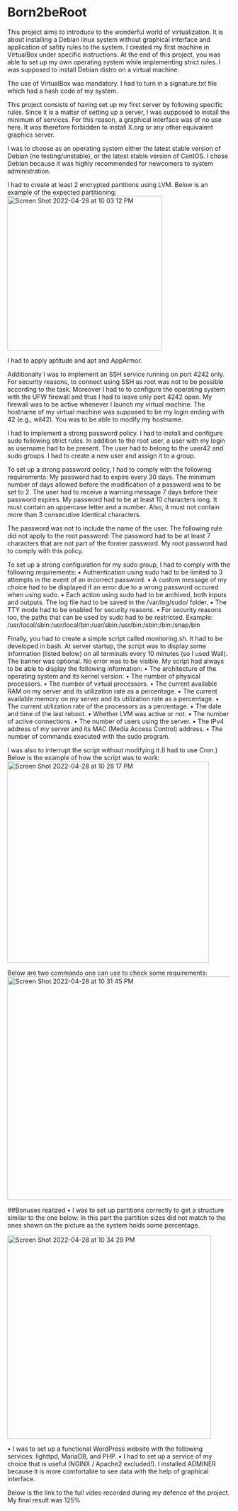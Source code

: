 # Born2beRoot

This project aims to introduce to the wonderful world of virtualization. It is about installing a Debian linux system without graphical interface and application of safity rules to the system. 
I created my first machine in VirtualBox under specific instructions. At the end of this project, you was able to set up my own operating system while implementing strict rules. I was supposed to install Debian distro on a virtual machine. 

The use of VirtualBox was mandatory.
I had to turn in a signature.txt file which had a hash code of my system.

This project consists of having set up my first server by following specific rules.
Since it is a matter of setting up a server, I was supposed to install the
minimum of services.  For this reason, a graphical interface was of no
use here.  It was therefore forbidden to install X.org or any other
equivalent graphics server.  

I was to choose as an operating system either the latest stable version of Debian (no testing/unstable), or the latest stable version of CentOS. I chose Debian because it was highly recommended for newcomers to system administration.

I had to create at least 2 encrypted partitions using LVM.
Below is an example of the expected partitioning:
<img width="349" alt="Screen Shot 2022-04-28 at 10 03 12 PM" src="https://user-images.githubusercontent.com/12897177/165827307-0741a38f-e206-4cb8-8205-26b13e14d3e4.png">

I had to apply aptitude and apt and AppArmor.

Additionally I was to implement an SSH service running on port 4242 only. For security reasons, to connect using SSH as root was not to be possible according to the task. Moreover I had to to configure the operating system with the UFW firewall and thus I had to leave only port 4242 open. My firewall was to be active whenever I launch my virtual machine.
The hostname of my virtual machine was supposed to be my login ending with 42 (e.g., wil42). You was to be able to modify my hostname.

I had to implement a strong password policy.
I had to install and configure sudo following strict rules.
In addition to the root user, a user with my login as username had to be present.
The user had to belong to the user42 and sudo groups.
I had to create a new user and assign it to a group.

To set up a strong password policy, I had to comply with the following requirements:
My password had to expire every 30 days.
The minimum number of days allowed before the modification of a password was to be set to 2.
The user had to receive a warning message 7 days before their password expires.
My password had to be at least 10 characters long. It must contain an uppercase letter and a number. Also, it must not contain more than 3 consecutive identical characters.

The password was not to include the name of the user.
The following rule did not apply to the root password: The password had to be at least 7 characters that are not part of the former password.
My root password had to comply with this policy.

To set up a strong configuration for my sudo group, I had to comply with the following requirements:
• Authentication using sudo had to be limited to 3 attempts in the event of an incorrect password.
• A custom message of my choice had to be displayed if an error due to a wrong password occured when using sudo.
• Each action using sudo had to be archived, both inputs and outputs. The log file had to be saved in the /var/log/sudo/ folder.
• The TTY mode had to be enabled for security reasons.
• For security reasons too, the paths that can be used by sudo had to be restricted. Example:         /usr/local/sbin:/usr/local/bin:/usr/sbin:/usr/bin:/sbin:/bin:/snap/bin


Finally, you had to create a simple script called monitoring.sh. It had to be developed in bash.
At server startup, the script was to display some information (listed below) on all terminals every 10 minutes (so I used Wall). The banner was optional. No error was to be visible.
My script had always to be able to display the following information:
• The architecture of the operating system and its kernel version.
• The number of physical processors.
• The number of virtual processors.
• The current available RAM on my server and its utilization rate as a percentage. 
• The current available memory on my server and its utilization rate as a percentage. 
• The current utilization rate of the processors as a percentage.
• The date and time of the last reboot.
• Whether LVM was active or not.
• The number of active connections.
• The number of users using the server.
• The IPv4 address of my server and its MAC (Media Access Control) address. 
• The number of commands executed with the sudo program.

I was also to interrupt the script without modifying it.(I had to use Cron.)
Below is the example of how the script was to work:
<img width="455" alt="Screen Shot 2022-04-28 at 10 28 17 PM" src="https://user-images.githubusercontent.com/12897177/165831042-6aebc6d3-fdf0-4621-9cb2-2d2500cd4bb0.png">

Below are two commands one can use to check some requirements:
<img width="505" alt="Screen Shot 2022-04-28 at 10 31 45 PM" src="https://user-images.githubusercontent.com/12897177/165831492-9d11210f-b55f-4ac3-9241-538c3db9b4d8.png">

##Bonuses realized
• I was to set up partitions correctly to get a structure similar to the one below:
In this part the partition sizes did not match to the ones shown on the picture as the system holds some percentage.

<img width="460" alt="Screen Shot 2022-04-28 at 10 34 29 PM" src="https://user-images.githubusercontent.com/12897177/165831875-8fe11d46-b4c8-4a09-85bc-2f22412ead92.png">

• I was to set up a functional WordPress website with the following services: lighttpd, MariaDB, and PHP.
• I had to set up a service of my choice that is useful (NGINX / Apache2 excluded!). 
I installed ADMINER because it is more comfortable to see data with the help of graphical interface.

Below is the link to the full video recorded during my defence of the project.
My final result was 125%







